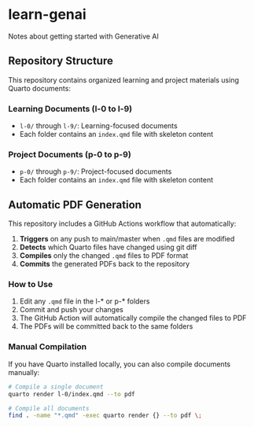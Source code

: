 # learn-genai
Notes about getting started with Generative AI

## Repository Structure

This repository contains organized learning and project materials using Quarto documents:

### Learning Documents (l-0 to l-9)
- `l-0/` through `l-9/`: Learning-focused documents
- Each folder contains an `index.qmd` file with skeleton content

### Project Documents (p-0 to p-9)  
- `p-0/` through `p-9/`: Project-focused documents
- Each folder contains an `index.qmd` file with skeleton content

## Automatic PDF Generation

This repository includes a GitHub Actions workflow that automatically:

1. **Triggers** on any push to main/master when `.qmd` files are modified
2. **Detects** which Quarto files have changed using git diff
3. **Compiles** only the changed `.qmd` files to PDF format
4. **Commits** the generated PDFs back to the repository

### How to Use

1. Edit any `.qmd` file in the l-* or p-* folders
2. Commit and push your changes
3. The GitHub Action will automatically compile the changed files to PDF
4. The PDFs will be committed back to the same folders

### Manual Compilation

If you have Quarto installed locally, you can also compile documents manually:

```bash
# Compile a single document
quarto render l-0/index.qmd --to pdf

# Compile all documents
find . -name "*.qmd" -exec quarto render {} --to pdf \;
```
